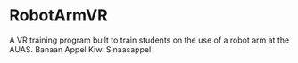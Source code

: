 # RobotArmVR
A VR training program built to train students on the use of a robot arm at the AUAS.
Banaan
Appel
Kiwi
Sinaasappel
